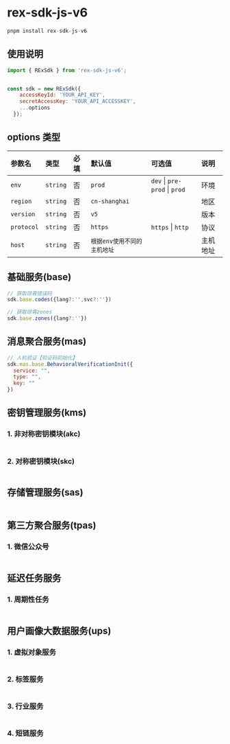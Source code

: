 # rex-sdk-js-v6

``` javascript
pnpm install rex-sdk-js-v6
```

## 使用说明

``` javascript
import { RExSdk } from 'rex-sdk-js-v6';


const sdk = new RExSdk({
    accessKeyId: 'YOUR_API_KEY',
    secretAccessKey: 'YOUR_API_ACCESSKEY',
    ...options
  });
```

## options 类型

| 参数名     | 类型     | 必填 | 默认值                      | 可选值                        | 说明     |
| :--------- | :------- | :--- | :-------------------------- | :---------------------------- | :------- |
| `env`      | `string` | 否   | `prod`                      | `dev` \| `pre-prod` \| `prod` | 环境     |
| `region`   | `string` | 否   | `cn-shanghai`               |                               | 地区     |
| `version`  | `string` | 否   | `v5`                        |                               | 版本     |
| `protocol` | `string` | 否   | `https`                     | `https` \| `http`             | 协议     |
| `host`     | `string` | 否   | `根据env使用不同的主机地址` |                               | 主机地址 |

## 基础服务(base)
``` javascript
// 获取琼霄错误码
sdk.base.codes({lang?:'',svc?:''})

// 获取琼霄zones
sdk.base.zones({lang?:''})
```

## 消息聚合服务(mas)
``` javascript
// 人机验证【验证码初始化】
sdk.mas.base.BehavioralVerificationInit({
  service: "",
  type: "",
  key: ""
})
```

## 密钥管理服务(kms)

### 1. 非对称密钥模块(akc)
``` javascript

```

### 2. 对称密钥模块(skc)
``` javascript

```

## 存储管理服务(sas)
``` javascript

```

## 第三方聚合服务(tpas)

### 1. 微信公众号
``` javascript

```

## 延迟任务服务

### 1. 周期性任务
``` javascript

```

## 用户画像大数据服务(ups)

### 1. 虚拟对象服务
``` javascript

```

### 2. 标签服务
``` javascript

```

### 3. 行业服务
``` javascript

```

### 4. 短链服务
``` javascript

```
